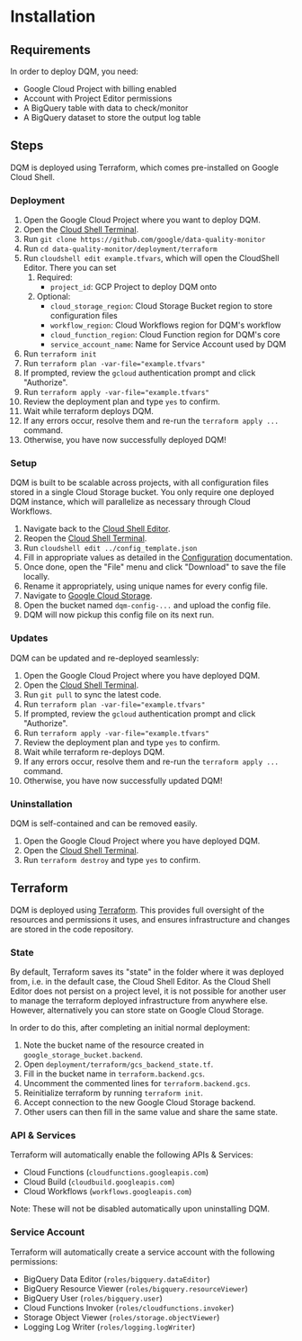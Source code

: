 # Installation

## Requirements

In order to deploy DQM, you need:

* Google Cloud Project with billing enabled
* Account with Project Editor permissions
* A BigQuery table with data to check/monitor
* A BigQuery dataset to store the output log table

## Steps

DQM is deployed using Terraform, which comes pre-installed on Google Cloud Shell.

### Deployment

1. Open the Google Cloud Project where you want to deploy DQM.
1. Open the [Cloud Shell Terminal](https://shell.cloud.google.com).
1. Run `git clone https://github.com/google/data-quality-monitor`
1. Run `cd data-quality-monitor/deployment/terraform`
1. Run `cloudshell edit example.tfvars`, which will open the CloudShell Editor.
   There you can set
    1. Required:
        * `project_id`: GCP Project to deploy DQM onto
    1. Optional:
        * `cloud_storage_region`: Cloud Storage Bucket region to store configuration files
        * `workflow_region`: Cloud Workflows region for DQM's workflow
        * `cloud_function_region`: Cloud Function region for DQM's core
        * `service_account_name`: Name for Service Account used by DQM
1. Run `terraform init`
1. Run `terraform plan -var-file="example.tfvars"`
1. If prompted, review the `gcloud` authentication prompt and click "Authorize".
1. Run `terraform apply -var-file="example.tfvars"`
1. Review the deployment plan and type `yes` to confirm.
1. Wait while terraform deploys DQM.
1. If any errors occur, resolve them and re-run the `terraform apply ...` command.
1. Otherwise, you have now successfully deployed DQM!

### Setup

DQM is built to be scalable across projects, with all configuration files stored in a single Cloud Storage bucket. You only require one deployed DQM instance, which will parallelize as necessary through Cloud Workflows.

1. Navigate back to the [Cloud Shell Editor](https://ide.cloud.google.com).
1. Reopen the [Cloud Shell Terminal](https://shell.cloud.google.com).
1. Run `cloudshell edit ../config_template.json`
1. Fill in appropriate values as detailed in the [Configuration](config.md) documentation.
1. Once done, open the "File" menu and click "Download" to save the file locally.
1. Rename it appropriately, using unique names for every config file.
1. Navigate to [Google Cloud Storage](https://cloud.google.com/storage).
1. Open the bucket named `dqm-config-...` and upload the config file.
1. DQM will now pickup this config file on its next run.

### Updates

DQM can be updated and re-deployed seamlessly:

1. Open the Google Cloud Project where you have deployed DQM.
1. Open the [Cloud Shell Terminal](https://shell.cloud.google.com).
1. Run `git pull` to sync the latest code.
1. Run `terraform plan -var-file="example.tfvars"`
1. If prompted, review the `gcloud` authentication prompt and click "Authorize".
1. Run `terraform apply -var-file="example.tfvars"`
1. Review the deployment plan and type `yes` to confirm.
1. Wait while terraform re-deploys DQM.
1. If any errors occur, resolve them and re-run the `terraform apply ...` command.
1. Otherwise, you have now successfully updated DQM!

### Uninstallation

DQM is self-contained and can be removed easily.

1. Open the Google Cloud Project where you have deployed DQM.
1. Open the [Cloud Shell Terminal](https://shell.cloud.google.com).
1. Run `terraform destroy` and type `yes` to confirm.

## Terraform

DQM is deployed using [Terraform](https://developer.hashicorp.com/terraform/intro). This
provides full oversight of the resources and permissions it uses, and ensures infrastructure
and changes are stored in the code repository.

### State

By default, Terraform saves its "state" in the folder where it was deployed from, i.e. in the
default case, the Cloud Shell Editor. As the Cloud Shell Editor does not persist on a project
level, it is not possible for another user to manage the terraform deployed infrastructure from
anywhere else. However, alternatively you can store state on Google Cloud Storage.

In order to do this, after completing an initial normal deployment:

1. Note the bucket name of the resource created in `google_storage_bucket.backend`.
1. Open `deployment/terraform/gcs_backend_state.tf`.
1. Fill in the bucket name in `terraform.backend.gcs`.
1. Uncomment the commented lines for `terraform.backend.gcs`.
1. Reinitialize terraform by running `terraform init`.
1. Accept connection to the new Google Cloud Storage backend.
1. Other users can then fill in the same value and share the same state.

### API & Services

Terraform will automatically enable the following APIs & Services:

* Cloud Functions (`cloudfunctions.googleapis.com`)
* Cloud Build (`cloudbuild.googleapis.com`)
* Cloud Workflows (`workflows.googleapis.com`)

Note: These will not be disabled automatically upon uninstalling DQM.

### Service Account

Terraform will automatically create a service account with the following permissions:

* BigQuery Data Editor (`roles/bigquery.dataEditor`)
* BigQuery Resource Viewer (`roles/bigquery.resourceViewer`)
* BigQuery User (`roles/bigquery.user`)
* Cloud Functions Invoker (`roles/cloudfunctions.invoker`)
* Storage Object Viewer (`roles/storage.objectViewer`)
* Logging Log Writer (`roles/logging.logWriter`)
